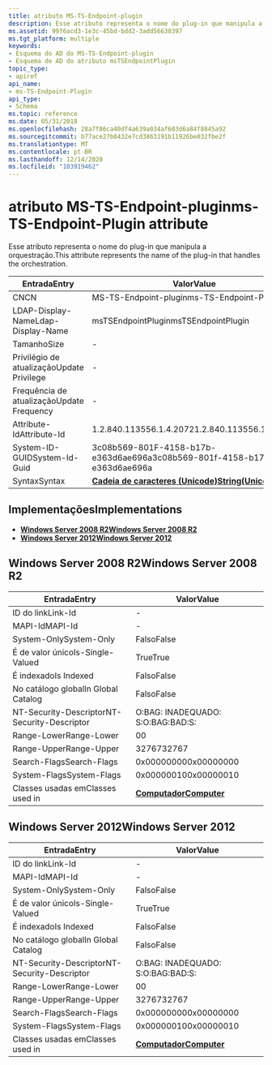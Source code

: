 ```yaml
---
title: atributo MS-TS-Endpoint-plugin
description: Esse atributo representa o nome do plug-in que manipula a orquestração.
ms.assetid: 99f6acd3-1e3c-45bd-bdd2-3add56630397
ms.tgt_platform: multiple
keywords:
- Esquema do AD do MS-TS-Endpoint-plugin
- Esquema de AD do atributo msTSEndpointPlugin
topic_type:
- apiref
api_name:
- ms-TS-Endpoint-Plugin
api_type:
- Schema
ms.topic: reference
ms.date: 05/31/2018
ms.openlocfilehash: 28a7f86ca40df4a639a034af603d6a84f8845a92
ms.sourcegitcommit: b77ace27b0432e7cd3863191b11926be032fbe2f
ms.translationtype: MT
ms.contentlocale: pt-BR
ms.lasthandoff: 12/14/2020
ms.locfileid: "103919462"
---
```

# <a name="ms-ts-endpoint-plugin-attribute"></a><span data-ttu-id="75c26-105">atributo MS-TS-Endpoint-plugin</span><span class="sxs-lookup"><span data-stu-id="75c26-105">ms-TS-Endpoint-Plugin attribute</span></span>

<span data-ttu-id="75c26-106">Esse atributo representa o nome do plug-in que manipula a orquestração.</span><span class="sxs-lookup"><span data-stu-id="75c26-106">This attribute represents the name of the plug-in that handles the orchestration.</span></span>



| <span data-ttu-id="75c26-107">Entrada</span><span class="sxs-lookup"><span data-stu-id="75c26-107">Entry</span></span> | <span data-ttu-id="75c26-108">Valor</span><span class="sxs-lookup"><span data-stu-id="75c26-108">Value</span></span> |
|-------------------|---------------------------------------------|
| <span data-ttu-id="75c26-109">CN</span><span class="sxs-lookup"><span data-stu-id="75c26-109">CN</span></span>                | <span data-ttu-id="75c26-110">MS-TS-Endpoint-plugin</span><span class="sxs-lookup"><span data-stu-id="75c26-110">ms-TS-Endpoint-Plugin</span></span>                       |
| <span data-ttu-id="75c26-111">LDAP-Display-Name</span><span class="sxs-lookup"><span data-stu-id="75c26-111">Ldap-Display-Name</span></span> | <span data-ttu-id="75c26-112">msTSEndpointPlugin</span><span class="sxs-lookup"><span data-stu-id="75c26-112">msTSEndpointPlugin</span></span>                          |
| <span data-ttu-id="75c26-113">Tamanho</span><span class="sxs-lookup"><span data-stu-id="75c26-113">Size</span></span>              | \-                                          |
| <span data-ttu-id="75c26-114">Privilégio de atualização</span><span class="sxs-lookup"><span data-stu-id="75c26-114">Update Privilege</span></span>  | \-                                          |
| <span data-ttu-id="75c26-115">Frequência de atualização</span><span class="sxs-lookup"><span data-stu-id="75c26-115">Update Frequency</span></span>  | \-                                          |
| <span data-ttu-id="75c26-116">Attribute-Id</span><span class="sxs-lookup"><span data-stu-id="75c26-116">Attribute-Id</span></span>      | <span data-ttu-id="75c26-117">1.2.840.113556.1.4.2072</span><span class="sxs-lookup"><span data-stu-id="75c26-117">1.2.840.113556.1.4.2072</span></span>                     |
| <span data-ttu-id="75c26-118">System-ID-GUID</span><span class="sxs-lookup"><span data-stu-id="75c26-118">System-Id-Guid</span></span>    | <span data-ttu-id="75c26-119">3c08b569-801F-4158-b17b-e363d6ae696a</span><span class="sxs-lookup"><span data-stu-id="75c26-119">3c08b569-801f-4158-b17b-e363d6ae696a</span></span>        |
| <span data-ttu-id="75c26-120">Syntax</span><span class="sxs-lookup"><span data-stu-id="75c26-120">Syntax</span></span>            | [<span data-ttu-id="75c26-121">**Cadeia de caracteres (Unicode)**</span><span class="sxs-lookup"><span data-stu-id="75c26-121">**String(Unicode)**</span></span>](s-string-unicode.md) |



## <a name="implementations"></a><span data-ttu-id="75c26-122">Implementações</span><span class="sxs-lookup"><span data-stu-id="75c26-122">Implementations</span></span>

-   [<span data-ttu-id="75c26-123">**Windows Server 2008 R2**</span><span class="sxs-lookup"><span data-stu-id="75c26-123">**Windows Server 2008 R2**</span></span>](#windows-server-2008-r2)
-   [<span data-ttu-id="75c26-124">**Windows Server 2012**</span><span class="sxs-lookup"><span data-stu-id="75c26-124">**Windows Server 2012**</span></span>](#windows-server-2012)

## <a name="windows-server-2008-r2"></a><span data-ttu-id="75c26-125">Windows Server 2008 R2</span><span class="sxs-lookup"><span data-stu-id="75c26-125">Windows Server 2008 R2</span></span>



| <span data-ttu-id="75c26-126">Entrada</span><span class="sxs-lookup"><span data-stu-id="75c26-126">Entry</span></span> | <span data-ttu-id="75c26-127">Valor</span><span class="sxs-lookup"><span data-stu-id="75c26-127">Value</span></span> |
|------------------------|-------------------------------------------|
| <span data-ttu-id="75c26-128">ID do link</span><span class="sxs-lookup"><span data-stu-id="75c26-128">Link-Id</span></span>                | \-                                        |
| <span data-ttu-id="75c26-129">MAPI-Id</span><span class="sxs-lookup"><span data-stu-id="75c26-129">MAPI-Id</span></span>                | \-                                        |
| <span data-ttu-id="75c26-130">System-Only</span><span class="sxs-lookup"><span data-stu-id="75c26-130">System-Only</span></span>            | <span data-ttu-id="75c26-131">Falso</span><span class="sxs-lookup"><span data-stu-id="75c26-131">False</span></span>                                     |
| <span data-ttu-id="75c26-132">É de valor único</span><span class="sxs-lookup"><span data-stu-id="75c26-132">Is-Single-Valued</span></span>       | <span data-ttu-id="75c26-133">True</span><span class="sxs-lookup"><span data-stu-id="75c26-133">True</span></span>                                      |
| <span data-ttu-id="75c26-134">É indexado</span><span class="sxs-lookup"><span data-stu-id="75c26-134">Is Indexed</span></span>             | <span data-ttu-id="75c26-135">Falso</span><span class="sxs-lookup"><span data-stu-id="75c26-135">False</span></span>                                     |
| <span data-ttu-id="75c26-136">No catálogo global</span><span class="sxs-lookup"><span data-stu-id="75c26-136">In Global Catalog</span></span>      | <span data-ttu-id="75c26-137">Falso</span><span class="sxs-lookup"><span data-stu-id="75c26-137">False</span></span>                                     |
| <span data-ttu-id="75c26-138">NT-Security-Descriptor</span><span class="sxs-lookup"><span data-stu-id="75c26-138">NT-Security-Descriptor</span></span> | <span data-ttu-id="75c26-139">O:BAG: INADEQUADO: S:</span><span class="sxs-lookup"><span data-stu-id="75c26-139">O:BAG:BAD:S:</span></span>                              |
| <span data-ttu-id="75c26-140">Range-Lower</span><span class="sxs-lookup"><span data-stu-id="75c26-140">Range-Lower</span></span>            | <span data-ttu-id="75c26-141">0</span><span class="sxs-lookup"><span data-stu-id="75c26-141">0</span></span>                                         |
| <span data-ttu-id="75c26-142">Range-Upper</span><span class="sxs-lookup"><span data-stu-id="75c26-142">Range-Upper</span></span>            | <span data-ttu-id="75c26-143">32767</span><span class="sxs-lookup"><span data-stu-id="75c26-143">32767</span></span>                                     |
| <span data-ttu-id="75c26-144">Search-Flags</span><span class="sxs-lookup"><span data-stu-id="75c26-144">Search-Flags</span></span>           | <span data-ttu-id="75c26-145">0x00000000</span><span class="sxs-lookup"><span data-stu-id="75c26-145">0x00000000</span></span>                                |
| <span data-ttu-id="75c26-146">System-Flags</span><span class="sxs-lookup"><span data-stu-id="75c26-146">System-Flags</span></span>           | <span data-ttu-id="75c26-147">0x00000010</span><span class="sxs-lookup"><span data-stu-id="75c26-147">0x00000010</span></span>                                |
| <span data-ttu-id="75c26-148">Classes usadas em</span><span class="sxs-lookup"><span data-stu-id="75c26-148">Classes used in</span></span>        | [<span data-ttu-id="75c26-149">**Computador**</span><span class="sxs-lookup"><span data-stu-id="75c26-149">**Computer**</span></span>](c-computer.md)<br/> |



## <a name="windows-server-2012"></a><span data-ttu-id="75c26-150">Windows Server 2012</span><span class="sxs-lookup"><span data-stu-id="75c26-150">Windows Server 2012</span></span>



| <span data-ttu-id="75c26-151">Entrada</span><span class="sxs-lookup"><span data-stu-id="75c26-151">Entry</span></span> | <span data-ttu-id="75c26-152">Valor</span><span class="sxs-lookup"><span data-stu-id="75c26-152">Value</span></span> |
|------------------------|-------------------------------------------|
| <span data-ttu-id="75c26-153">ID do link</span><span class="sxs-lookup"><span data-stu-id="75c26-153">Link-Id</span></span>                | \-                                        |
| <span data-ttu-id="75c26-154">MAPI-Id</span><span class="sxs-lookup"><span data-stu-id="75c26-154">MAPI-Id</span></span>                | \-                                        |
| <span data-ttu-id="75c26-155">System-Only</span><span class="sxs-lookup"><span data-stu-id="75c26-155">System-Only</span></span>            | <span data-ttu-id="75c26-156">Falso</span><span class="sxs-lookup"><span data-stu-id="75c26-156">False</span></span>                                     |
| <span data-ttu-id="75c26-157">É de valor único</span><span class="sxs-lookup"><span data-stu-id="75c26-157">Is-Single-Valued</span></span>       | <span data-ttu-id="75c26-158">True</span><span class="sxs-lookup"><span data-stu-id="75c26-158">True</span></span>                                      |
| <span data-ttu-id="75c26-159">É indexado</span><span class="sxs-lookup"><span data-stu-id="75c26-159">Is Indexed</span></span>             | <span data-ttu-id="75c26-160">Falso</span><span class="sxs-lookup"><span data-stu-id="75c26-160">False</span></span>                                     |
| <span data-ttu-id="75c26-161">No catálogo global</span><span class="sxs-lookup"><span data-stu-id="75c26-161">In Global Catalog</span></span>      | <span data-ttu-id="75c26-162">Falso</span><span class="sxs-lookup"><span data-stu-id="75c26-162">False</span></span>                                     |
| <span data-ttu-id="75c26-163">NT-Security-Descriptor</span><span class="sxs-lookup"><span data-stu-id="75c26-163">NT-Security-Descriptor</span></span> | <span data-ttu-id="75c26-164">O:BAG: INADEQUADO: S:</span><span class="sxs-lookup"><span data-stu-id="75c26-164">O:BAG:BAD:S:</span></span>                              |
| <span data-ttu-id="75c26-165">Range-Lower</span><span class="sxs-lookup"><span data-stu-id="75c26-165">Range-Lower</span></span>            | <span data-ttu-id="75c26-166">0</span><span class="sxs-lookup"><span data-stu-id="75c26-166">0</span></span>                                         |
| <span data-ttu-id="75c26-167">Range-Upper</span><span class="sxs-lookup"><span data-stu-id="75c26-167">Range-Upper</span></span>            | <span data-ttu-id="75c26-168">32767</span><span class="sxs-lookup"><span data-stu-id="75c26-168">32767</span></span>                                     |
| <span data-ttu-id="75c26-169">Search-Flags</span><span class="sxs-lookup"><span data-stu-id="75c26-169">Search-Flags</span></span>           | <span data-ttu-id="75c26-170">0x00000000</span><span class="sxs-lookup"><span data-stu-id="75c26-170">0x00000000</span></span>                                |
| <span data-ttu-id="75c26-171">System-Flags</span><span class="sxs-lookup"><span data-stu-id="75c26-171">System-Flags</span></span>           | <span data-ttu-id="75c26-172">0x00000010</span><span class="sxs-lookup"><span data-stu-id="75c26-172">0x00000010</span></span>                                |
| <span data-ttu-id="75c26-173">Classes usadas em</span><span class="sxs-lookup"><span data-stu-id="75c26-173">Classes used in</span></span>        | [<span data-ttu-id="75c26-174">**Computador**</span><span class="sxs-lookup"><span data-stu-id="75c26-174">**Computer**</span></span>](c-computer.md)<br/> |



 

 





